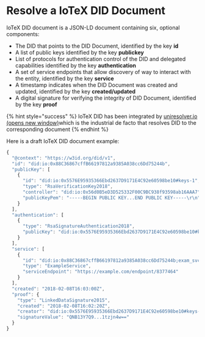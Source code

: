 # Resolve a IoTeX DID Document



IoTeX DID document is a JSON-LD document containing six, optional components:

* The DID that points to the DID Document, identified by the key **id**
* A list of public keys identified by the key **publickey**
* List of protocols for authentication control of the DID and delegated capabilities identified by the key **authentication**
* A set of service endpoints that allow discovery of way to interact with the entity, identified by the key **service**
* A timestamp indicates when the DID Document was created and updated, identified by the key **created/updated**
* A digital signature for verifying the integrity of DID Document, identified by the key **proof**

{% hint style="success" %}
IoTeX DID has been integrated by [uniresolver.io (opens new window)](http://uniresolver.io)which is the industrial de facto that resolves DID to the corresponding document
{% endhint %}

Here is a draft IoTeX DID document example:

```javascript
{
  "@context": "https://w3id.org/did/v1",
  "id": "did:io:0x88C36867cffB66197812a9385A038cc6Dd75244b",
  "publicKey": [
    {
      "id": "did:io:0x5576E95935366Ebd2637D9171E4C92e60598be10#keys-1",
      "type": "RsaVerificationKey2018",
      "controller": "did:io:0x56d0B5eD3D525332F00C9BC938f93598ab16AAA7",
      "publicKeyPem": "-----BEGIN PUBLIC KEY...END PUBLIC KEY-----\r\n"
    }
  ],
  "authentication": [
    {
      "type": "RsaSignatureAuthentication2018",
      "publicKey": "did:io:0x5576E95935366Ebd2637D9171E4C92e60598be10#keys-1"
    }
  ],
  "service": [
    {
      "id": "did:io:0x88C36867cffB66197812a9385A038cc6Dd75244b;exam_svc",
      "type": "ExampleService",
      "serviceEndpoint": "https://example.com/endpoint/8377464"
    }
  ],
  "created": "2018-02-08T16:03:00Z",
  "proof": {
    "type": "LinkedDataSignature2015",
    "created": "2018-02-08T16:02:20Z",
    "creator": "did:io:0x5576E95935366Ebd2637D9171E4C92e60598be10#keys-1",
    "signatureValue": "QNB13Y7Q9...1tzjn4w=="
  }
}
```
